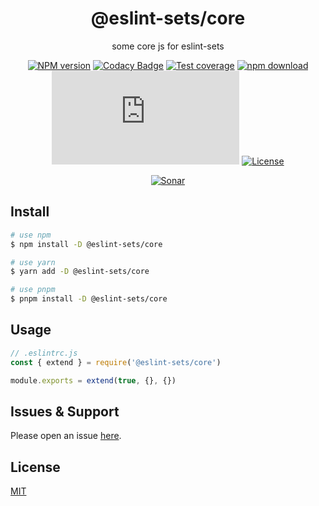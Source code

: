 <div style="text-align: center;" align="center">

# @eslint-sets/core

some core js for eslint-sets

[![NPM version][npm-image]][npm-url]
[![Codacy Badge][codacy-image]][codacy-url]
[![Test coverage][codecov-image]][codecov-url]
[![npm download][download-image]][download-url]
[![gzip][gzip-image]][gzip-url]
[![License][license-image]][license-url]

[![Sonar][sonar-image]][sonar-url]

</div>

## Install

```bash
# use npm
$ npm install -D @eslint-sets/core

# use yarn
$ yarn add -D @eslint-sets/core

# use pnpm
$ pnpm install -D @eslint-sets/core
```

## Usage

```js
// .eslintrc.js
const { extend } = require('@eslint-sets/core')

module.exports = extend(true, {}, {})
```

## Issues & Support

Please open an issue [here](https://github.com/saqqdy/@eslint-sets/core/issues).

## License

[MIT](LICENSE)

[npm-image]: https://img.shields.io/npm/v/@eslint-sets/core.svg?style=flat-square
[npm-url]: https://npmjs.org/package/@eslint-sets/core
[codacy-image]: https://app.codacy.com/project/badge/Grade/f70d4880e4ad4f40aa970eb9ee9d0696
[codacy-url]: https://www.codacy.com/gh/saqqdy/@eslint-sets/core/dashboard?utm_source=github.com&utm_medium=referral&utm_content=saqqdy/@eslint-sets/core&utm_campaign=Badge_Grade
[codecov-image]: https://img.shields.io/codecov/c/github/saqqdy/@eslint-sets/core.svg?style=flat-square
[codecov-url]: https://codecov.io/github/saqqdy/@eslint-sets/core?branch=master
[download-image]: https://img.shields.io/npm/dm/@eslint-sets/core.svg?style=flat-square
[download-url]: https://npmjs.org/package/@eslint-sets/core
[gzip-image]: http://img.badgesize.io/https://unpkg.com/@eslint-sets/core/index.js?compression=gzip&label=gzip%20size:%20JS
[gzip-url]: http://img.badgesize.io/https://unpkg.com/@eslint-sets/core/index.js?compression=gzip&label=gzip%20size:%20JS
[license-image]: https://img.shields.io/badge/License-MIT-blue.svg
[license-url]: LICENSE
[sonar-image]: https://sonarcloud.io/api/project_badges/quality_gate?project=saqqdy_eslint-sets
[sonar-url]: https://sonarcloud.io/dashboard?id=saqqdy_eslint-sets
